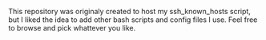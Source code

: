This repository was originaly created to host my ssh_known_hosts script, but
I liked the idea to add other bash scripts and config files I use. Feel free
to browse and pick whattever you like.
